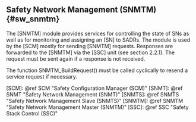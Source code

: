 Safety Network Management (SNMTM)   {#sw_snmtm}
----------------------------------

The [SNMTM] module provides services for controlling the state of SNs as well as for monitoring and assigning an [SN] to SADRs. The module is used by the [SCM] mostly for sending [SNMTM] requests. Responses are forwarded to the [SNMTM] via the [SSC] unit (see section 2.2.1). The request must be sent again if a response is not received.

The function SNMTM_BuildRequest() must be called cyclically to resend a service request if necessary.

[SCM]: @ref SCM "Safety Configuration Manager (SCM)"
[SNMT]: @ref SNMT "Safety Network Management (SNMT)"
[SNMTS]: @ref SNMTS "Safety Network Management Slave (SNMTS)"
[SNMTM]: @ref SNMTM "Safety Network Management Master (SNMTM)"
[SSC]: @ref SSC "Safety Stack Control (SSC)"
